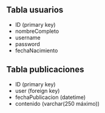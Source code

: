 ## Tabla usuarios
- ID (primary key)
- nombreCompleto
- username
- password
- fechaNacimiento

## Tabla publicaciones
- ID (primary key)
- user (foreign key)
- fechaPublicacion (datetime)
- contenido (varchar(250 máximo))
